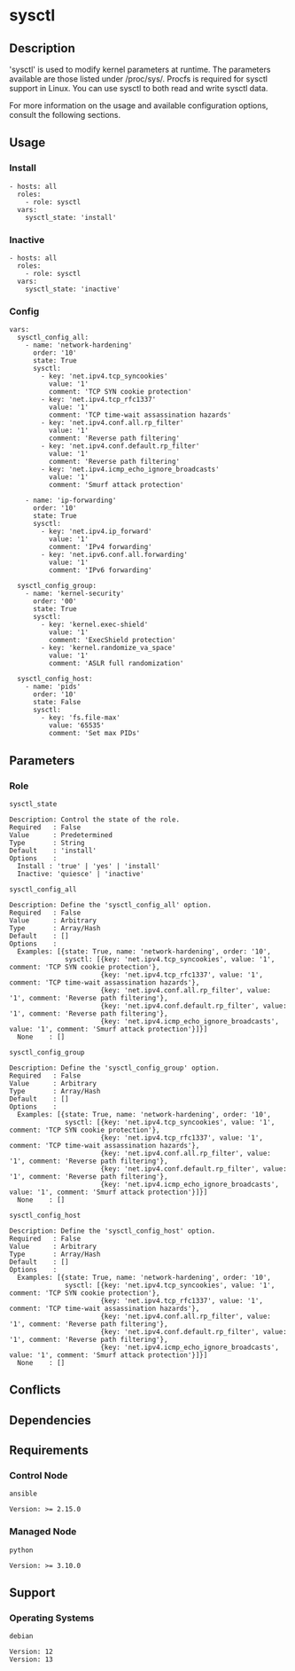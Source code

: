 # sysctl

## Description

'sysctl' is used to modify kernel parameters at runtime. The parameters
available are those listed under /proc/sys/. Procfs is required for sysctl
support in Linux. You can use sysctl to both read and write sysctl data.

For more information on the usage and available configuration options,
consult the following sections.

## Usage

### Install

```
- hosts: all
  roles:
    - role: sysctl
  vars:
    sysctl_state: 'install'
```

### Inactive

```
- hosts: all
  roles:
    - role: sysctl
  vars:
    sysctl_state: 'inactive'
```

### Config

```
vars:
  sysctl_config_all:
    - name: 'network-hardening'
      order: '10'
      state: True
      sysctl:
        - key: 'net.ipv4.tcp_syncookies'
          value: '1'
          comment: 'TCP SYN cookie protection'
        - key: 'net.ipv4.tcp_rfc1337'
          value: '1'
          comment: 'TCP time-wait assassination hazards'
        - key: 'net.ipv4.conf.all.rp_filter'
          value: '1'
          comment: 'Reverse path filtering'
        - key: 'net.ipv4.conf.default.rp_filter'
          value: '1'
          comment: 'Reverse path filtering'
        - key: 'net.ipv4.icmp_echo_ignore_broadcasts'
          value: '1'
          comment: 'Smurf attack protection'

    - name: 'ip-forwarding'
      order: '10'
      state: True
      sysctl:
        - key: 'net.ipv4.ip_forward'
          value: '1'
          comment: 'IPv4 forwarding'
        - key: 'net.ipv6.conf.all.forwarding'
          value: '1'
          comment: 'IPv6 forwarding'

  sysctl_config_group:
    - name: 'kernel-security'
      order: '00'
      state: True
      sysctl:
        - key: 'kernel.exec-shield'
          value: '1'
          comment: 'ExecShield protection'
        - key: 'kernel.randomize_va_space'
          value: '1'
          comment: 'ASLR full randomization'

  sysctl_config_host:
    - name: 'pids'
      order: '10'
      state: False
      sysctl:
        - key: 'fs.file-max'
          value: '65535'
          comment: 'Set max PIDs'
```

## Parameters

### Role

`sysctl_state`

    Description: Control the state of the role.
    Required   : False
    Value      : Predetermined
    Type       : String
    Default    : 'install'
    Options    :
      Install : 'true' | 'yes' | 'install'
      Inactive: 'quiesce' | 'inactive'

`sysctl_config_all`

    Description: Define the 'sysctl_config_all' option.
    Required   : False
    Value      : Arbitrary
    Type       : Array/Hash
    Default    : []
    Options    :
      Examples: [{state: True, name: 'network-hardening', order: '10',
                  sysctl: [{key: 'net.ipv4.tcp_syncookies', value: '1', comment: 'TCP SYN cookie protection'},
                           {key: 'net.ipv4.tcp_rfc1337', value: '1', comment: 'TCP time-wait assassination hazards'},
                           {key: 'net.ipv4.conf.all.rp_filter', value: '1', comment: 'Reverse path filtering'},
                           {key: 'net.ipv4.conf.default.rp_filter', value: '1', comment: 'Reverse path filtering'},
                           {key: 'net.ipv4.icmp_echo_ignore_broadcasts', value: '1', comment: 'Smurf attack protection'}]}]
      None    : []

`sysctl_config_group`

    Description: Define the 'sysctl_config_group' option.
    Required   : False
    Value      : Arbitrary
    Type       : Array/Hash
    Default    : []
    Options    :
      Examples: [{state: True, name: 'network-hardening', order: '10',
                  sysctl: [{key: 'net.ipv4.tcp_syncookies', value: '1', comment: 'TCP SYN cookie protection'},
                           {key: 'net.ipv4.tcp_rfc1337', value: '1', comment: 'TCP time-wait assassination hazards'},
                           {key: 'net.ipv4.conf.all.rp_filter', value: '1', comment: 'Reverse path filtering'},
                           {key: 'net.ipv4.conf.default.rp_filter', value: '1', comment: 'Reverse path filtering'},
                           {key: 'net.ipv4.icmp_echo_ignore_broadcasts', value: '1', comment: 'Smurf attack protection'}]}]
      None    : []

`sysctl_config_host`

    Description: Define the 'sysctl_config_host' option.
    Required   : False
    Value      : Arbitrary
    Type       : Array/Hash
    Default    : []
    Options    :
      Examples: [{state: True, name: 'network-hardening', order: '10',
                  sysctl: [{key: 'net.ipv4.tcp_syncookies', value: '1', comment: 'TCP SYN cookie protection'},
                           {key: 'net.ipv4.tcp_rfc1337', value: '1', comment: 'TCP time-wait assassination hazards'},
                           {key: 'net.ipv4.conf.all.rp_filter', value: '1', comment: 'Reverse path filtering'},
                           {key: 'net.ipv4.conf.default.rp_filter', value: '1', comment: 'Reverse path filtering'},
                           {key: 'net.ipv4.icmp_echo_ignore_broadcasts', value: '1', comment: 'Smurf attack protection'}]}]
      None    : []

## Conflicts

## Dependencies

## Requirements

### Control Node

`ansible`

    Version: >= 2.15.0

### Managed Node

`python`

    Version: >= 3.10.0

## Support

### Operating Systems

`debian`

    Version: 12
    Version: 13
